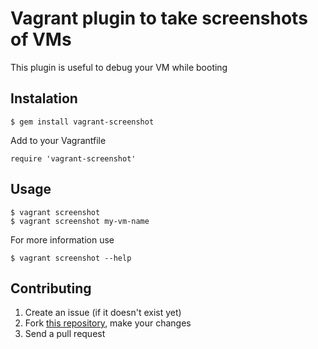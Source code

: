 Vagrant plugin to take screenshots of VMs
=========================================

This plugin is useful to debug your VM while booting

Instalation
-----------

    $ gem install vagrant-screenshot
  
Add to your Vagrantfile

    require 'vagrant-screenshot'

Usage
-----

    $ vagrant screenshot
    $ vagrant screenshot my-vm-name

For more information use

    $ vagrant screenshot --help

Contributing
------------

1. Create an issue (if it doesn't exist yet)
2. Fork [this repository](https://github.com/igorsobreira/vagrant-screenshot), make your changes
3. Send a pull request
